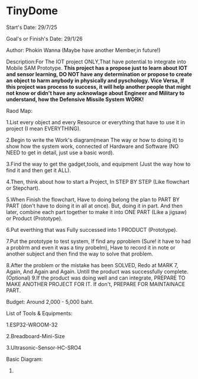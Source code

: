 # TinyDome


Start's Date: 29/7/25


Goal's or Finish's Date: 29/1/26


Author: Phokin Wanna (Maybe have another Member,in future!)


Description:For The IOT project ONLY,That have potential to integrate into Mobile SAM Prototype.
**This project has a propose just to learn about IOT and sensor learning,
 DO NOT have any determination or propose to create an object to harm anybody in physically and pyschology.
 Vice Versa, If this project was process to success, it will help another people that might not know or 
didn't have any acknowlage about Engineer and Military to understand, how the Defensive Missile System WORK!**


Raod Map:

1.List every object and every Resource or everything that have to use it in project (I mean EVERYTHING).

2.Begin to write the Work's diagram(mean The way or how to doing it) to show how the system work, connected of Hardware and Software (NO NEED to get in detail, just use a basic word).

3.Find the way to get the gadget,tools, and equipment (Just the way how to find it and then get it ALL). 

4.Then, think about how to start a Project, In STEP BY STEP (Like flowchart or Stepchart).

5.When Finish the flowchart, Have to doing belong the plan to PART BY PART (don't have to doing it in all at once). But, doing it in part. And then later, combine  each part together to make it into ONE PART (Like a jigsaw)
 or Product (Prototype).

6.Put everthing that was Fully successed into 1 PRODUCT (Prototype).

7.Put the prototype to test system, If find any pproblem (Sure! it have to had a problrm and even it was a tiny probelm), Have to record it in note or another subject and then find the way to solve that problem.

8.After the problem or the mistake has been SOLVED, Redo at MARK 7, Again, And Again and Again. Untill the product was successfully complete.
(Optional) 9.If the product was doing well and can integrate, PREPARE TO MAKE ANOTHER PROJECT FOR IT. If don't, PREPARE FOR MAINTAINACE PART.


Budget: Around 2,000 - 5,000 baht.


List of Tools & Equipments:

1.ESP32-WROOM-32

2.Breadboard-Mini-Size

3.Ultrasonic-Sensor-HC-SRO4






Basic Diagram:

1.
